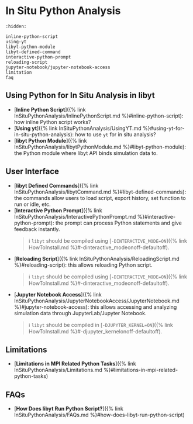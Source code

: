 # In Situ Python Analysis

```{toctree}
:hidden:

inline-python-script
using-yt
libyt-python-module
libyt-defined-command
interactive-python-prompt
reloading-script
jupyter-notebook/jupyter-notebook-access
limitation
faq
```

## Using Python for In Situ Analysis in libyt

- [**Inline Python Script**]({% link InSituPythonAnalysis/InlinePythonScript.md %}#inline-python-script): how inline Python script works?
- [**Using yt**]({% link InSituPythonAnalysis/UsingYT.md %}#using-yt-for-in-situ-python-analysis): how to use `yt` for in situ analysis?
- [**libyt Python Module**]({% link InSituPythonAnalysis/libytPythonModule.md %}#libyt-python-module): the Python module where libyt API binds simulation data to.

## User Interface

- [**libyt Defined Commands**]({% link InSituPythonAnalysis/libytCommand.md %}#libyt-defined-commands): the commands allow users to load script, export history, set function to run or idle, etc.
- [**Interactive Python Prompt**]({% link InSituPythonAnalysis/InteractivePythonPrompt.md %}#interactive-python-prompt): the prompt can process Python statements and give feedback instantly.
  > :information_source: `libyt` should be compiled using [`-DINTERACTIVE_MODE=ON`]({% link HowToInstall.md %}#-dinteractive_modeonoff-defaultoff).
- [**Reloading Script**]({% link InSituPythonAnalysis/ReloadingScript.md %}#reloading-script): this allows reloading Python script.
  > :information_source: `libyt` should be compiled using [`-DINTERACTIVE_MODE=ON`]({% link HowToInstall.md %}#-dinteractive_modeonoff-defaultoff).
- [**Jupyter Notebook Access**]({% link InSituPythonAnalysis/JupyterNotebookAccess/JupyterNotebook.md %}#jupyter-notebook-access): this allows accessing and analyzing simulation data through JupyterLab/Jupyter Notebook.
  > :information_source: `libyt` should be compiled in [`-DJUPYTER_KERNEL=ON`]({% link HowToInstall.md %}#-djupyter_kernelonoff-defaultoff).

## Limitations

- [**Limitations in MPI Related Python Tasks**]({% link InSituPythonAnalysis/Limitations.md %}#limitations-in-mpi-related-python-tasks)

## FAQs

- [**How Does libyt Run Python Script?**]({% link InSituPythonAnalysis/FAQs.md %}#how-does-libyt-run-python-script)
